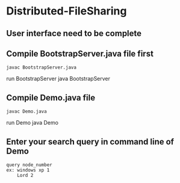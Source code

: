 # Distributed-FileSharing

## User interface need to be complete

## Compile BootstrapServer.java file first
	javac BootstrapServer.java
  run BootstrapServer
	java BootstrapServer

## Compile Demo.java file
	javac Demo.java
  run Demo
	java Demo

## Enter your search query in command line of Demo
	query node_number
	ex: windows xp 1
	    Lord 2

